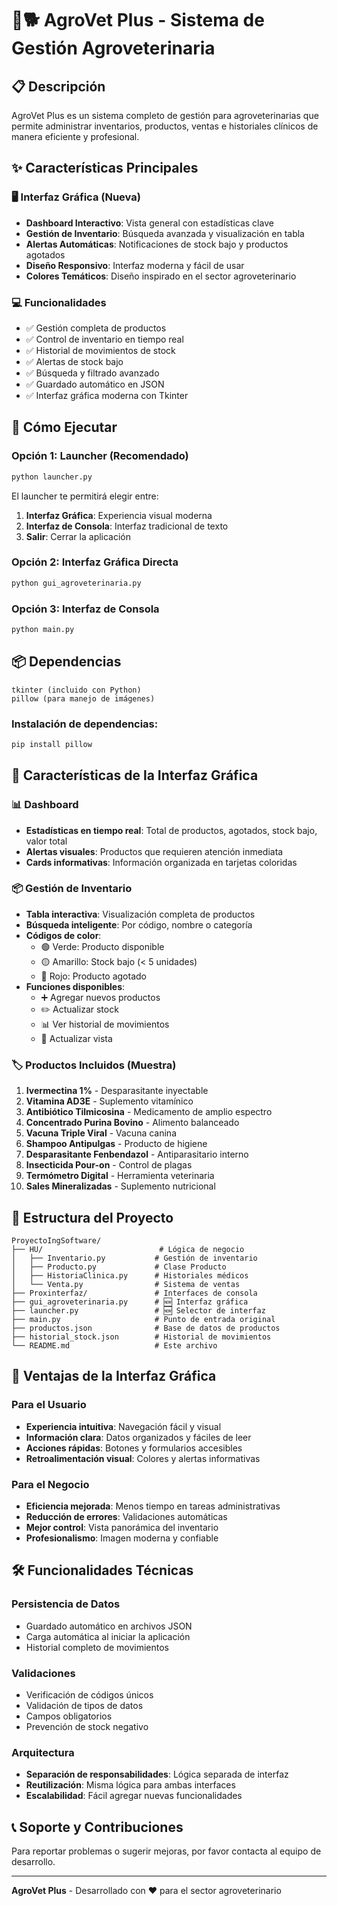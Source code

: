 # 🐄🐕 AgroVet Plus - Sistema de Gestión Agroveterinaria

## 📋 Descripción
AgroVet Plus es un sistema completo de gestión para agroveterinarias que permite administrar inventarios, productos, ventas e historiales clínicos de manera eficiente y profesional.

## ✨ Características Principales

### 🖥️ Interfaz Gráfica (Nueva)
- **Dashboard Interactivo**: Vista general con estadísticas clave
- **Gestión de Inventario**: Búsqueda avanzada y visualización en tabla
- **Alertas Automáticas**: Notificaciones de stock bajo y productos agotados
- **Diseño Responsivo**: Interfaz moderna y fácil de usar
- **Colores Temáticos**: Diseño inspirado en el sector agroveterinario

### 💻 Funcionalidades
- ✅ Gestión completa de productos
- ✅ Control de inventario en tiempo real
- ✅ Historial de movimientos de stock
- ✅ Alertas de stock bajo
- ✅ Búsqueda y filtrado avanzado
- ✅ Guardado automático en JSON
- ✅ Interfaz gráfica moderna con Tkinter

## 🚀 Cómo Ejecutar

### Opción 1: Launcher (Recomendado)
```bash
python launcher.py
```
El launcher te permitirá elegir entre:
1. **Interfaz Gráfica**: Experiencia visual moderna
2. **Interfaz de Consola**: Interfaz tradicional de texto
3. **Salir**: Cerrar la aplicación

### Opción 2: Interfaz Gráfica Directa
```bash
python gui_agroveterinaria.py
```

### Opción 3: Interfaz de Consola
```bash
python main.py
```

## 📦 Dependencias
```
tkinter (incluido con Python)
pillow (para manejo de imágenes)
```

### Instalación de dependencias:
```bash
pip install pillow
```

## 🎨 Características de la Interfaz Gráfica

### 📊 Dashboard
- **Estadísticas en tiempo real**: Total de productos, agotados, stock bajo, valor total
- **Alertas visuales**: Productos que requieren atención inmediata
- **Cards informativas**: Información organizada en tarjetas coloridas

### 📦 Gestión de Inventario
- **Tabla interactiva**: Visualización completa de productos
- **Búsqueda inteligente**: Por código, nombre o categoría
- **Códigos de color**: 
  - 🟢 Verde: Producto disponible
  - 🟡 Amarillo: Stock bajo (< 5 unidades)
  - 🔴 Rojo: Producto agotado
- **Funciones disponibles**:
  - ➕ Agregar nuevos productos
  - ✏️ Actualizar stock
  - 📊 Ver historial de movimientos
  - 🔄 Actualizar vista

### 🏷️ Productos Incluidos (Muestra)
1. **Ivermectina 1%** - Desparasitante inyectable
2. **Vitamina AD3E** - Suplemento vitamínico
3. **Antibiótico Tilmicosina** - Medicamento de amplio espectro
4. **Concentrado Purina Bovino** - Alimento balanceado
5. **Vacuna Triple Viral** - Vacuna canina
6. **Shampoo Antipulgas** - Producto de higiene
7. **Desparasitante Fenbendazol** - Antiparasitario interno
8. **Insecticida Pour-on** - Control de plagas
9. **Termómetro Digital** - Herramienta veterinaria
10. **Sales Mineralizadas** - Suplemento nutricional

## 🔧 Estructura del Proyecto
```
ProyectoIngSoftware/
├── HU/                          # Lógica de negocio
│   ├── Inventario.py           # Gestión de inventario
│   ├── Producto.py             # Clase Producto
│   ├── HistoriaClinica.py      # Historiales médicos
│   └── Venta.py                # Sistema de ventas
├── Proxinterfaz/               # Interfaces de consola
├── gui_agroveterinaria.py      # 🆕 Interfaz gráfica
├── launcher.py                 # 🆕 Selector de interfaz
├── main.py                     # Punto de entrada original
├── productos.json              # Base de datos de productos
├── historial_stock.json        # Historial de movimientos
└── README.md                   # Este archivo
```

## 🎯 Ventajas de la Interfaz Gráfica

### Para el Usuario
- **Experiencia intuitiva**: Navegación fácil y visual
- **Información clara**: Datos organizados y fáciles de leer
- **Acciones rápidas**: Botones y formularios accesibles
- **Retroalimentación visual**: Colores y alertas informativas

### Para el Negocio
- **Eficiencia mejorada**: Menos tiempo en tareas administrativas
- **Reducción de errores**: Validaciones automáticas
- **Mejor control**: Vista panorámica del inventario
- **Profesionalismo**: Imagen moderna y confiable

## 🛠️ Funcionalidades Técnicas

### Persistencia de Datos
- Guardado automático en archivos JSON
- Carga automática al iniciar la aplicación
- Historial completo de movimientos

### Validaciones
- Verificación de códigos únicos
- Validación de tipos de datos
- Campos obligatorios
- Prevención de stock negativo

### Arquitectura
- **Separación de responsabilidades**: Lógica separada de interfaz
- **Reutilización**: Misma lógica para ambas interfaces
- **Escalabilidad**: Fácil agregar nuevas funcionalidades

## 📞 Soporte y Contribuciones
Para reportar problemas o sugerir mejoras, por favor contacta al equipo de desarrollo.

---
**AgroVet Plus** - Desarrollado con ❤️ para el sector agroveterinario
